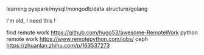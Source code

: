 
learning pyspark/mysql/mongodb/data structure/golang

I'm old, I need this !

find remote work
https://github.com/hugo53/awesome-RemoteWork
python remote work 
https://www.remotepython.com/jobs/
ceph https://zhuanlan.zhihu.com/p/163537273

